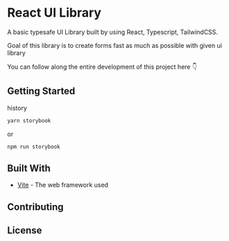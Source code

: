 # React UI Library

A basic typesafe UI Library built by using React, Typescript, TailwindCSS.

Goal of this library is to create forms fast as much as possible
with given ui library

You can follow along the entire development of this project here 👇

## Getting Started

history

```bash
yarn storybook
```

or

```bash
npm run storybook
```

## Built With

- [Vite](https://vitejs.dev/) - The web framework used

## Contributing

## License
